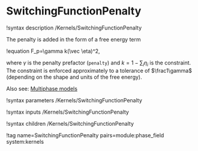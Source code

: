# SwitchingFunctionPenalty

!syntax description /Kernels/SwitchingFunctionPenalty

The penalty is added in the form of a free energy term

!equation
F_p=\gamma k(\vec \eta)^2,

where $\gamma$ is the penalty prefactor (`penalty`) and $k = 1-\sum_i\eta_i$ is
the constraint. The constraint is enforced approximately to a tolerance of
$\frac1\gamma$ (depending on the shape and units of the free energy).

Also see: [Multiphase models](/MultiPhase/WBM.md)

!syntax parameters /Kernels/SwitchingFunctionPenalty

!syntax inputs /Kernels/SwitchingFunctionPenalty

!syntax children /Kernels/SwitchingFunctionPenalty

!tag name=SwitchingFunctionPenalty pairs=module:phase_field system:kernels

